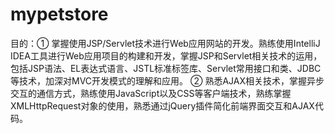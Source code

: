 # mypetstore

目的：① 掌握使用JSP/Servlet技术进行Web应用网站的开发。熟练使用IntelliJ IDEA工具进行Web应用项目的构建和开发，掌握JSP和Servlet相关技术的运用，包括JSP语法、EL表达式语言、JSTL标准标签库、Servlet常用接口和类、JDBC等技术，加深对MVC开发模式的理解和应用。
② 熟悉AJAX相关技术，掌握异步交互的通信方式，熟练使用JavaScript以及CSS等客户端技术，熟练掌握XMLHttpRequest对象的使用，熟悉通过jQuery插件简化前端界面交互和AJAX代码。
